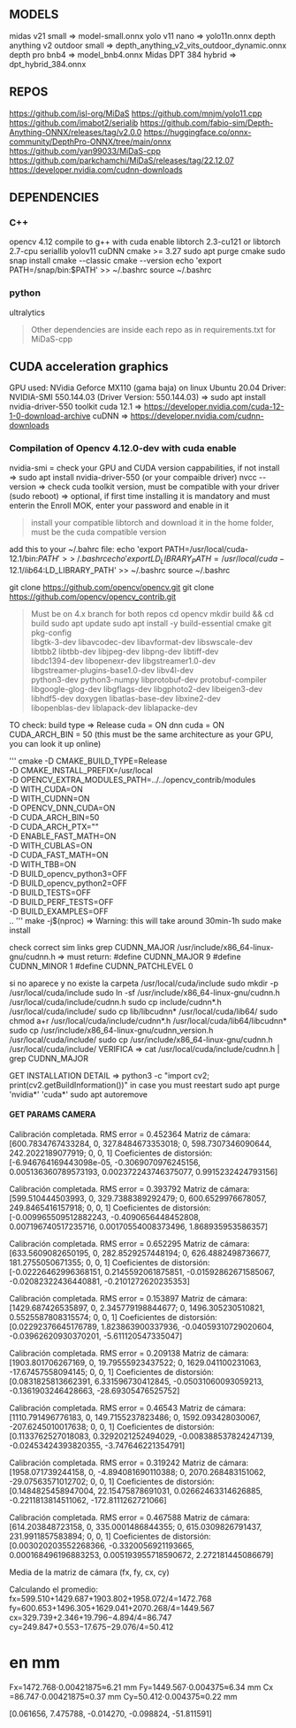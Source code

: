 ## MODELS

midas v21 small                 => model-small.onnx
yolo v11 nano                   => yolo11n.onnx
depth anything v2 outdoor small => depth_anything_v2_vits_outdoor_dynamic.onnx
depth pro bnb4                  => model_bnb4.onnx
Midas DPT 384 hybrid            => dpt_hybrid_384.onnx

## REPOS
https://github.com/isl-org/MiDaS
https://github.com/mnjm/yolo11.cpp
https://github.com/imabot2/serialib
https://github.com/fabio-sim/Depth-Anything-ONNX/releases/tag/v2.0.0
https://huggingface.co/onnx-community/DepthPro-ONNX/tree/main/onnx
https://github.com/yan99033/MiDaS-cpp
https://github.com/parkchamchi/MiDaS/releases/tag/22.12.07
https://developer.nvidia.com/cudnn-downloads

## DEPENDENCIES
### C++
opencv 4.12 compile to g++ with cuda enable 
libtorch 2.3-cu121 or libtorch 2.7-cpu
seriallib
yolov11
cuDNN
cmake >= 3.27
  sudo apt purge cmake
  sudo snap install cmake --classic
  cmake --version
  echo 'export PATH=/snap/bin:$PATH' >> ~/.bashrc
  source ~/.bashrc

### python
ultralytics
> Other dependencies are inside each repo as in requirements.txt for MiDaS-cpp


## CUDA acceleration graphics
GPU used: NVidia Geforce MX110 (gama baja) on linux Ubuntu 20.04
Driver: NVIDIA-SMI 550.144.03 (Driver Version: 550.144.03) => sudo apt install nvidia-driver-550
toolkit cuda 12.1 => https://developer.nvidia.com/cuda-12-1-0-download-archive
cuDNN => https://developer.nvidia.com/cudnn-downloads

### Compilation of Opencv 4.12.0-dev with cuda enable
nvidia-smi = check your GPU and CUDA version cappabilities, if not install => sudo apt install nvidia-driver-550 (or your compaible driver)
nvcc --version => check cuda toolkit version, must be compatible with your driver
(sudo reboot) => optional, if first time installing it is mandatory and must enterin the Enroll MOK, enter your password and enable in it
> install your compatible libtorch and download it in the home folder, must be the cuda compatible version

add this to your ~/.bahrc file:
echo 'export PATH=/usr/local/cuda-12.1/bin:$PATH' >> ~/.bashrc
echo 'export LD_LIBRARY_PATH=/usr/local/cuda-12.1/lib64:$LD_LIBRARY_PATH' >> ~/.bashrc
source ~/.bashrc

git clone https://github.com/opencv/opencv.git
git clone https://github.com/opencv/opencv_contrib.git

> Must be on 4.x branch for both repos
cd opencv
mkdir build && cd build
sudo apt update
sudo apt install -y build-essential cmake git pkg-config \
    libgtk-3-dev libavcodec-dev libavformat-dev libswscale-dev \
    libtbb2 libtbb-dev libjpeg-dev libpng-dev libtiff-dev \
    libdc1394-dev libopenexr-dev libgstreamer1.0-dev \
    libgstreamer-plugins-base1.0-dev libv4l-dev \
    python3-dev python3-numpy libprotobuf-dev protobuf-compiler \
    libgoogle-glog-dev libgflags-dev libgphoto2-dev libeigen3-dev \
    libhdf5-dev doxygen libatlas-base-dev libxine2-dev \
    libopenblas-dev liblapack-dev liblapacke-dev


TO check:
  build type => Release
  cuda = ON
  dnn cuda = ON
  CUDA_ARCH_BIN = 50 (this must be the same architecture as your GPU, you can look it up online)

'''
cmake -D CMAKE_BUILD_TYPE=Release \
      -D CMAKE_INSTALL_PREFIX=/usr/local \
      -D OPENCV_EXTRA_MODULES_PATH=../../opencv_contrib/modules \
      -D WITH_CUDA=ON \
      -D WITH_CUDNN=ON \
      -D OPENCV_DNN_CUDA=ON \
      -D CUDA_ARCH_BIN=50 \
      -D CUDA_ARCH_PTX="" \
      -D ENABLE_FAST_MATH=ON \
      -D WITH_CUBLAS=ON \
      -D CUDA_FAST_MATH=ON \
      -D WITH_TBB=ON \
      -D BUILD_opencv_python3=OFF \
      -D BUILD_opencv_python2=OFF \
      -D BUILD_TESTS=OFF \
      -D BUILD_PERF_TESTS=OFF \
      -D BUILD_EXAMPLES=OFF \
      ..
'''
make -j$(nproc) => Warning: this will take around 30min-1h
sudo make install

check correct sim links
  grep CUDNN_MAJOR /usr/include/x86_64-linux-gnu/cudnn.h
  => must return:
  #define CUDNN_MAJOR 9
  #define CUDNN_MINOR 1
  #define CUDNN_PATCHLEVEL 0

si no aparece y no existe la carpeta /usr/local/cuda/include
  sudo mkdir -p /usr/local/cuda/include
  sudo ln -sf /usr/include/x86_64-linux-gnu/cudnn.h /usr/local/cuda/include/cudnn.h
  sudo cp include/cudnn*.h /usr/local/cuda/include/
  sudo cp lib/libcudnn* /usr/local/cuda/lib64/
  sudo chmod a+r /usr/local/cuda/include/cudnn*.h /usr/local/cuda/lib64/libcudnn*
  sudo cp /usr/include/x86_64-linux-gnu/cudnn_version.h /usr/local/cuda/include/
  sudo cp /usr/include/x86_64-linux-gnu/cudnn.h /usr/local/cuda/include/
VERIFICA => cat /usr/local/cuda/include/cudnn.h | grep CUDNN_MAJOR

GET INSTALLATION DETAIL => python3 -c "import cv2; print(cv2.getBuildInformation())"
in case you must reestart
sudo apt purge 'nvidia*' 'cuda*'
sudo apt autoremove



#### GET PARAMS CAMERA

Calibración completada. RMS error = 0.452364
Matriz de cámara:
[600.7834767433284, 0, 327.8484673353018;
 0, 598.7307346090644, 242.2022189077919;
 0, 0, 1]
Coeficientes de distorsión:
[-6.946764169443098e-05, -0.3069070976245156, 0.005136360789573193, 0.002372243746375077, 0.9915232424793156]


Calibración completada. RMS error = 0.393792
Matriz de cámara:
[599.510444503993, 0, 329.7388389292479;
 0, 600.6529976678057, 249.8465416157918;
 0, 0, 1]
Coeficientes de distorsión:
[-0.009965509512882243, -0.4090656448452808, 0.007196740517235716, 0.00170554008373496, 1.868935953586357]


Calibración completada. RMS error = 0.652295
Matriz de cámara:
[633.5609082650195, 0, 282.8529257448194;
 0, 626.4882498736677, 181.2755050671355;
 0, 0, 1]
Coeficientes de distorsión:
[-0.02226462996368151, 0.2145592061875851, -0.01592862671585067, -0.02082322436440881, -0.2101272620235353]


Calibración completada. RMS error = 0.153897
Matriz de cámara:
[1429.687426535897, 0, 2.345779198844677;
 0, 1496.305230510821, 0.5525587808315574;
 0, 0, 1]
Coeficientes de distorsión:
[0.02292376645176789, 1.823863900337936, -0.04059310729020604, -0.03962620930370201, -5.611120547335047]


Calibración completada. RMS error = 0.209138
Matriz de cámara:
[1903.801706267169, 0, 19.79555923437522;
 0, 1629.041100231063, -17.67457558094145;
 0, 0, 1]
Coeficientes de distorsión:
[0.0831825813662391, 6.331596730412845, -0.05031060093059213, -0.1361903246428663, -28.69305476525752]


Calibración completada. RMS error = 0.46543
Matriz de cámara:
[1110.791496776183, 0, 149.7155237823486;
 0, 1592.093428030067, -207.6245010017638;
 0, 0, 1]
Coeficientes de distorsión:
[0.1133762527018083, 0.3292021252494029, -0.008388537824247139, -0.02453424393820355, -3.747646221354791]


Calibración completada. RMS error = 0.319242
Matriz de cámara:
[1958.071739244158, 0, -4.894081690110388;
 0, 2070.268483151062, -29.07563571012702;
 0, 0, 1]
Coeficientes de distorsión:
[0.1484825458947004, 22.15475878691031, 0.02662463314626885, -0.2211813814511062, -172.8111262721066]


Calibración completada. RMS error = 0.467588
Matriz de cámara:
[614.203848723158, 0, 335.0001486844355;
 0, 615.0309826791437, 231.9911857583894;
 0, 0, 1]
Coeficientes de distorsión:
[0.003020203552268366, -0.3320056921193665, 0.000168496196883253, 0.005193955718590672, 2.272181445086679]


 Media de la matriz de cámara (fx, fy, cx, cy)

Calculando el promedio:
fx=599.510+1429.687+1903.802+1958.072/4=1472.768
fy=600.653+1496.305+1629.041+2070.268/4=1449.567
cx=329.739+2.346+19.796−4.894/4=86.747
cy=249.847+0.553−17.675−29.076/4=50.412

# en mm
Fx​=1472.768⋅0.00421875≈6.21 mm
Fy​=1449.567⋅0.004375≈6.34 mm
Cx​=86.747⋅0.00421875≈0.37 mm
Cy​=50.412⋅0.004375≈0.22 mm

[0.061656, 7.475788, -0.014270, -0.098824, -51.811591]